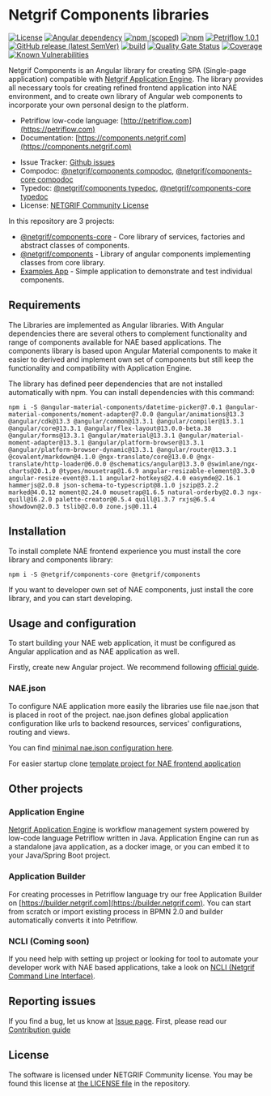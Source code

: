 # Netgrif Components libraries

[![License](https://img.shields.io/badge/license-NETGRIF%20Community%20License-green)](https://netgrif.com/engine/license)
[![Angular dependency](https://img.shields.io/github/package-json/dependency-version/netgrif/components/@angular/core?color=red)](https://www.angular.io/)
[![npm (scoped)](https://img.shields.io/npm/v/@netgrif/components-core)](https://www.npmjs.com/package/@netgrif/components-core)
[![npm](https://img.shields.io/npm/dt/@netgrif/components-core)](https://www.npmjs.com/package/@netgrif/components-core)
[![Petriflow 1.0.1](https://img.shields.io/badge/Petriflow-1.0.1-0aa8ff)](https://petriflow.com)
[![GitHub release (latest SemVer)](https://img.shields.io/github/v/release/netgrif/components?display_name=tag&sort=semver)](https://github.com/netgrif/components/releases)
[![build](https://github.com/netgrif/components/actions/workflows/master-build.yml/badge.svg)](https://github.com/netgrif/components/actions/workflows/master-build.yml)
[![Quality Gate Status](https://sonarcloud.io/api/project_badges/measure?project=netgrif_components&metric=alert_status)](https://sonarcloud.io/summary/new_code?id=netgrif_components)
[![Coverage](https://sonarcloud.io/api/project_badges/measure?project=netgrif_components&metric=coverage)](https://sonarcloud.io/dashboard?id=netgrif_components)
[![Known Vulnerabilities](https://snyk.io/test/github/netgrif/components/badge.svg)](https://snyk.io/test/github/netgrif/components)

Netgrif Components is an Angular library for creating SPA (Single-page application) compatible with [Netgrif Application Engine](https://github.com/netgrif/application-engine).
The library provides all necessary tools for creating refined frontend application into NAE environment,
and to create own library of Angular web components to incorporate your own personal design to the platform.

* Petriflow low-code language: [http://petriflow.com](https://petriflow.com)
* Documentation: [https://components.netgrif.com](https://components.netgrif.com)
<!-- * Getting Started: [https://components.netgrif.com/get_started](https://components.netgrif.com/get_started) -->
* Issue Tracker: [Github issues](https://github.com/netgrif/components/issues)
* Compodoc: [@netgrif/components compodoc](https://components.netgrif.com/compodoc/components/), 
           [@netgrif/components-core compodoc](https://components.netgrif.com/compodoc/components-core)
* Typedoc: [@netgrif/components typedoc](https://components.netgrif.com/typedoc/components),
           [@netgrif/components-core typedoc](https://components.netgrif.com/typedoc/components-core)
* License: [NETGRIF Community License](https://github.com/netgrif/components/blob/master/LICENSE.txt)

In this repository are 3 projects:
* [@netgrif/components-core](projects/netgrif-components-core/README.md) - Core library of services, factories and abstract classes of components.  
* [@netgrif/components](projects/netgrif-components/README.md) - Library of angular components implementing classes from core library.
* [Examples App](projects/nae-example-app/README.md) - Simple application to demonstrate and test individual components.

## Requirements

The Libraries are implemented as Angular libraries. With Angular dependencies there are several others to complement functionality and range of components available for
NAE based applications. The components library is based upon Angular Material components to make it easier to derived and implement own set of components but still keep
the functionality and compatibility with Application Engine.

The library has defined peer dependencies that are not installed automatically with npm. You can install dependencies with this command:

```shell
npm i -S @angular-material-components/datetime-picker@7.0.1 @angular-material-components/moment-adapter@7.0.0 @angular/animations@13.3 @angular/cdk@13.3 @angular/common@13.3.1 @angular/compiler@13.3.1 @angular/core@13.3.1 @angular/flex-layout@13.0.0-beta.38 @angular/forms@13.3.1 @angular/material@13.3.1 @angular/material-moment-adapter@13.3.1 @angular/platform-browser@13.3.1 @angular/platform-browser-dynamic@13.3.1 @angular/router@13.3.1 @covalent/markdown@4.1.0 @ngx-translate/core@13.0.0 @ngx-translate/http-loader@6.0.0 @schematics/angular@13.3.0 @swimlane/ngx-charts@20.1.0 @types/mousetrap@1.6.9 angular-resizable-element@3.3.0 angular-resize-event@3.1.1 angular2-hotkeys@2.4.0 easymde@2.16.1 hammerjs@2.0.8 json-schema-to-typescript@8.1.0 jszip@3.2.2 marked@4.0.12 moment@2.24.0 mousetrap@1.6.5 natural-orderby@2.0.3 ngx-quill@16.2.0 palette-creator@0.5.4 quill@1.3.7 rxjs@6.5.4 showdown@2.0.3 tslib@2.0.0 zone.js@0.11.4
```


## Installation

To install complete NAE frontend experience you must install the core library and components library:

```shell
npm i -S @netgrif/components-core @netgrif/components
```

If you want to developer own set of NAE components, just install the core library, and you can start developing.

## Usage and configuration

To start building your NAE web application, it must be configured as Angular application and as NAE application as well.

Firstly, create new Angular project. We recommend following [official guide](https://angular.io/guide/setup-local).


### NAE.json

To configure NAE application more easily the libraries use file nae.json that is placed in root of the project.
nae.json defines global application configuration like urls to backend resources, services' configurations, routing and views.

You can find [minimal nae.json configuration here](docs/configuration/nae-minimal.json). 

<!-- You can read more on how to configure complete [nae.json here](https://components.netgrif.com/#/configuration). -->


For easier startup clone [template project for NAE frontend application](https://github.com/netgrif/nae-frontend-application-starter)

<!-- For more information please read instructions in [Get Started](https://components.netgrif.com/#/get_started) -->

## Other projects

### Application Engine

[Netgrif Application Engine](https://github.com/netgrif/application-engine) is workflow management system powered by low-code language Petriflow written in Java.
Application Engine can run as a standalone java application, as a docker image, or you can embed it to your Java/Spring Boot project.

### Application Builder

For creating processes in Petriflow language try our free Application Builder on [https://builder.netgrif.com](https://builder.netgrif.com).
You can start from scratch or import existing process in BPMN 2.0 and builder automatically converts it into Petriflow.

### NCLI (Coming soon)

If you need help with setting up project or looking for tool to automate your developer work with NAE based applications,
take a look on [NCLI (Netgrif Command Line Interface)](https://github.com/netgrif/ncli).

## Reporting issues

If you find a bug, let us know at [Issue page](https://github.com/netgrif/components/issues). First, please read our [Contribution guide](https://github.com/netgrif/components/blob/master/CONTRIBUTING.md)

## License

The software is licensed under NETGRIF Community license. You may be found this license at [the LICENSE file](https://github.com/netgrif/components/blob/master/LICENSE) in the repository. 
